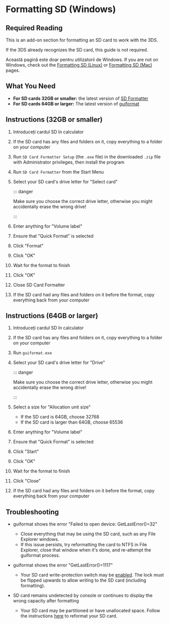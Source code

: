 # Formatting SD (Windows)

## Required Reading

This is an add-on section for formatting an SD card to work with the 3DS.

If the 3DS already recognizes the SD card, this guide is not required.

Această pagină este doar pentru utilizatorii de Windows. If you are not on Windows, check out the [Formatting SD (Linux)](formatting-sd-\(linux\)) or [Formatting SD (Mac)](formatting-sd-\(mac\)) pages.

## What You Need

- **For SD cards 32GB or smaller:** the latest version of [SD Formatter](https://www.sdcard.org/downloads/formatter/sd-memory-card-formatter-for-windows-download/)
- **For SD cards 64GB or larger:** The latest version of [guiformat](http://ridgecrop.co.uk/index.htm?guiformat.htm)

## Instructions (32GB or smaller)

1. Introduceți cardul SD în calculator

2. If the SD card has any files and folders on it, copy everything to a folder on your computer

3. Run `SD Card Formatter Setup` (the `.exe` file) in the downloaded `.zip` file with Administrator privileges, then install the program

4. Run `SD Card Formatter` from the Start Menu

5. Select your SD card's drive letter for "Select card"

   ::: danger

   Make sure you choose the correct drive letter, otherwise you might accidentally erase the wrong drive!

   :::

6. Enter anything for "Volume label"

7. Ensure that "Quick Format" is selected

8. Click "Format"

9. Click "OK"

10. Wait for the format to finish

11. Click "OK"

12. Close SD Card Formatter

13. If the SD card had any files and folders on it before the format, copy everything back from your computer

## Instructions (64GB or larger)

1. Introduceți cardul SD în calculator

2. If the SD card has any files and folders on it, copy everything to a folder on your computer

3. Run `guiformat.exe`

4. Select your SD card's drive letter for "Drive"

   ::: danger

   Make sure you choose the correct drive letter, otherwise you might accidentally erase the wrong drive!

   :::

5. Select a size for "Allocation unit size"
   - If the SD card is 64GB, choose 32768
   - If the SD card is larger than 64GB, choose 65536

6. Enter anything for "Volume label"

7. Ensure that "Quick Format" is selected

8. Click "Start"

9. Click "OK"

10. Wait for the format to finish

11. Click "Close"

12. If the SD card had any files and folders on it before the format, copy everything back from your computer

## Troubleshooting

- guiformat shows the error "Failed to open device: GetLastError()=32"
  - Close everything that may be using the SD card, such as any File Explorer windows.
  - If this issue persists, try reformatting the card to NTFS in File Explorer, close that window when it's done, and re-attempt the guiformat process.

- guiformat shows the error "GetLastError()=1117"
  - Your SD card write-protection switch may be [enabled](/images/sdlock.png). The lock must be flipped upwards to allow writing to the SD card (including formatting).

- SD card remains undetected by console or continues to display the wrong capacity after formatting
  - Your SD card may be partitioned or have unallocated space. Follow the instructions [here](https://wiki.hacks.guide/wiki/SD_Clean/Windows) to reformat your SD card.
